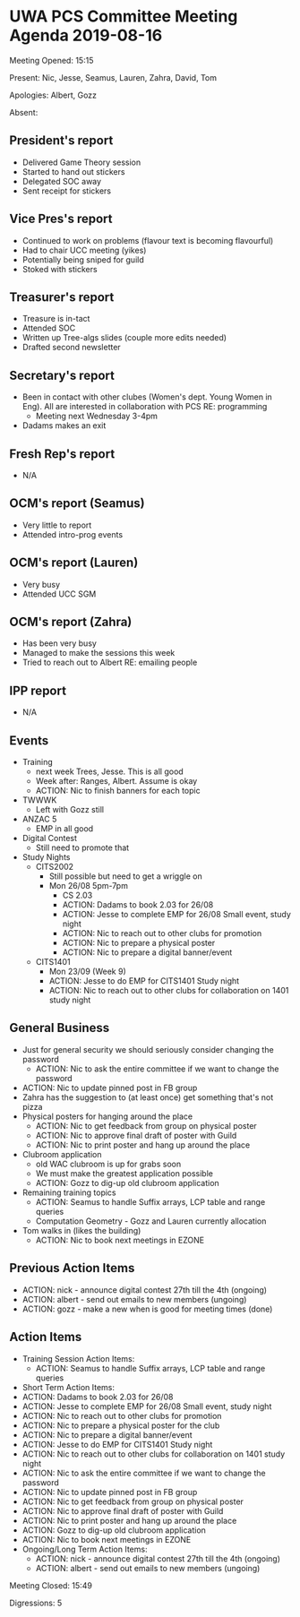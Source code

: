 # UWA PCS Committee Meeting Agenda 2019-08-16
Meeting Opened: 15:15

Present: Nic, Jesse, Seamus, Lauren, Zahra, David, Tom

Apologies: Albert, Gozz

Absent: 

## President's report
  - Delivered Game Theory session
  - Started to hand out stickers
  - Delegated SOC away
  - Sent receipt for stickers

## Vice Pres's report
  - Continued to work on problems (flavour text is becoming flavourful)
  - Had to chair UCC meeting (yikes)
  - Potentially being sniped for guild
  - Stoked with stickers

## Treasurer's report
  - Treasure is in-tact
  - Attended SOC
  - Written up Tree-algs slides (couple more edits needed)
  - Drafted second newsletter

## Secretary's report
  - Been in contact with other clubes (Women's dept. Young Women in Eng). All are interested in collaboration with PCS RE: programming
    - Meeting next Wednesday 3-4pm
  - Dadams makes an exit

## Fresh Rep's report
  - N/A

## OCM's report (Seamus)
  - Very little to report
  - Attended intro-prog events

## OCM's report (Lauren)
  - Very busy
  - Attended UCC SGM

## OCM's report (Zahra)
  - Has been very busy 
  - Managed to make the sessions this week
  - Tried to reach out to Albert RE: emailing people

## IPP report
  - N/A

## Events
  - Training
    - next week Trees, Jesse. This is all good
    - Week after: Ranges, Albert. Assume is okay
    - ACTION: Nic to finish banners for each topic
  - TWWWK
    - Left with Gozz still
  - ANZAC 5
    - EMP in all good
  - Digital Contest
    - Still need to promote that 
  - Study Nights
    - CITS2002
      - Still possible but need to get a wriggle on
      - Mon 26/08 5pm-7pm
        - CS 2.03
        - ACTION: Dadams to book 2.03 for 26/08
        - ACTION: Jesse to complete EMP for 26/08 Small event, study night
        - ACTION: Nic to reach out to other clubs for promotion 
        - ACTION: Nic to prepare a physical poster 
        - ACTION: Nic to prepare a digital banner/event
     - CITS1401
       - Mon 23/09 (Week 9)
       - ACTION: Jesse to do EMP for CITS1401 Study night
       - ACTION: Nic to reach out to other clubs for collaboration on 1401 study night

## General Business
  - Just for general security we should seriously consider changing the password
    - ACTION: Nic to ask the entire committee if we want to change the password
  - ACTION: Nic to update pinned post in FB group
  - Zahra has the suggestion to (at least once) get something that's not pizza
  - Physical posters for hanging around the place
    - ACTION: Nic to get feedback from group on physical poster
    - ACTION: Nic to approve final draft of poster with Guild
    - ACTION: Nic to print poster and hang up around the place
  - Clubroom application
    - old WAC clubroom is up for grabs soon
    - We must make the greatest application possible
    - ACTION: Gozz to dig-up old clubroom application
  - Remaining training topics
    - ACTION: Seamus to handle Suffix arrays, LCP table and range queries
    - Computation Geometry - Gozz and Lauren currently allocation
  - Tom walks in (likes the building)
    - ACTION: Nic to book next meetings in EZONE 
    
## Previous Action Items
  - ACTION: nick - announce digital contest 27th till the 4th (ongoing)
  - ACTION: albert - send out emails to new members (ungoing)
  - ACTION: gozz - make a new when is good for meeting times (done)
  
## Action Items 
- Training Session Action Items:
  - ACTION: Seamus to handle Suffix arrays, LCP table and range queries
- Short Term Action Items:
 - ACTION: Dadams to book 2.03 for 26/08
 - ACTION: Jesse to complete EMP for 26/08 Small event, study night
 - ACTION: Nic to reach out to other clubs for promotion 
 - ACTION: Nic to prepare a physical poster for the club
 - ACTION: Nic to prepare a digital banner/event
 - ACTION: Jesse to do EMP for CITS1401 Study night
 - ACTION: Nic to reach out to other clubs for collaboration on 1401 study night
 - ACTION: Nic to ask the entire committee if we want to change the password
 - ACTION: Nic to update pinned post in FB group
 - ACTION: Nic to get feedback from group on physical poster
 - ACTION: Nic to approve final draft of poster with Guild
 - ACTION: Nic to print poster and hang up around the place
 - ACTION: Gozz to dig-up old clubroom application
 - ACTION: Nic to book next meetings in EZONE
- Ongoing/Long Term Action Items:
  - ACTION: nick - announce digital contest 27th till the 4th (ongoing)
  - ACTION: albert - send out emails to new members (ungoing)

Meeting Closed: 15:49 

Digressions: 5
